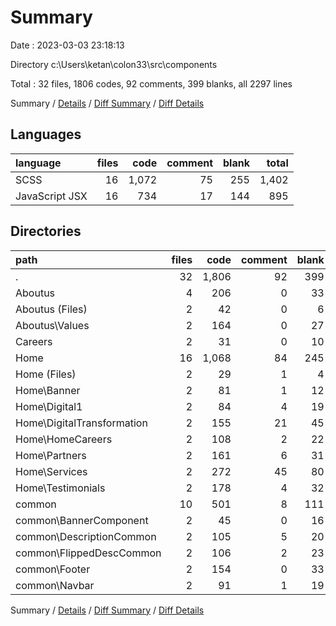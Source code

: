 # Summary

Date : 2023-03-03 23:18:13

Directory c:\\Users\\ketan\\colon33\\src\\components

Total : 32 files,  1806 codes, 92 comments, 399 blanks, all 2297 lines

Summary / [Details](details.md) / [Diff Summary](diff.md) / [Diff Details](diff-details.md)

## Languages
| language | files | code | comment | blank | total |
| :--- | ---: | ---: | ---: | ---: | ---: |
| SCSS | 16 | 1,072 | 75 | 255 | 1,402 |
| JavaScript JSX | 16 | 734 | 17 | 144 | 895 |

## Directories
| path | files | code | comment | blank | total |
| :--- | ---: | ---: | ---: | ---: | ---: |
| . | 32 | 1,806 | 92 | 399 | 2,297 |
| Aboutus | 4 | 206 | 0 | 33 | 239 |
| Aboutus (Files) | 2 | 42 | 0 | 6 | 48 |
| Aboutus\\Values | 2 | 164 | 0 | 27 | 191 |
| Careers | 2 | 31 | 0 | 10 | 41 |
| Home | 16 | 1,068 | 84 | 245 | 1,397 |
| Home (Files) | 2 | 29 | 1 | 4 | 34 |
| Home\\Banner | 2 | 81 | 1 | 12 | 94 |
| Home\\Digital1 | 2 | 84 | 4 | 19 | 107 |
| Home\\DigitalTransformation | 2 | 155 | 21 | 45 | 221 |
| Home\\HomeCareers | 2 | 108 | 2 | 22 | 132 |
| Home\\Partners | 2 | 161 | 6 | 31 | 198 |
| Home\\Services | 2 | 272 | 45 | 80 | 397 |
| Home\\Testimonials | 2 | 178 | 4 | 32 | 214 |
| common | 10 | 501 | 8 | 111 | 620 |
| common\\BannerComponent | 2 | 45 | 0 | 16 | 61 |
| common\\DescriptionCommon | 2 | 105 | 5 | 20 | 130 |
| common\\FlippedDescCommon | 2 | 106 | 2 | 23 | 131 |
| common\\Footer | 2 | 154 | 0 | 33 | 187 |
| common\\Navbar | 2 | 91 | 1 | 19 | 111 |

Summary / [Details](details.md) / [Diff Summary](diff.md) / [Diff Details](diff-details.md)